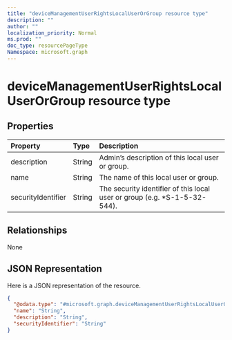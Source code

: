 ```yaml
---
title: "deviceManagementUserRightsLocalUserOrGroup resource type"
description: ""
author: ""
localization_priority: Normal
ms.prod: ""
doc_type: resourcePageType
Namespace: microsoft.graph
---
```



# deviceManagementUserRightsLocalUserOrGroup resource type



## Properties
|Property|Type|Description|
|:---|:---|:---|
|description|String|Admin’s description of this local user or group.|
|name|String|The name of this local user or group.|
|securityIdentifier|String|The security identifier of this local user or group (e.g. *S-1-5-32-544).|

## Relationships
None

## JSON Representation
Here is a JSON representation of the resource.
<!-- {
  "blockType": "resource",
  "@odata.type": "microsoft.graph.deviceManagementUserRightsLocalUserOrGroup"
}
-->
``` json
{
  "@odata.type": "#microsoft.graph.deviceManagementUserRightsLocalUserOrGroup",
  "name": "String",
  "description": "String",
  "securityIdentifier": "String"
}
```

